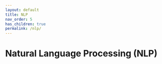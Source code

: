 ```yaml
---
layout: default
title: NLP
nav_order: 5
has_children: true
permalink: /nlp/
---
```


# Natural Language Processing (NLP)